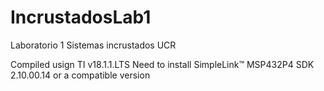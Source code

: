 # IncrustadosLab1
Laboratorio 1 Sistemas incrustados UCR

Compiled usign TI v18.1.1.LTS
Need to install SimpleLink™ MSP432P4 SDK 2.10.00.14 or a compatible version
